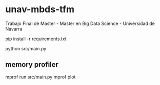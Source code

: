 # unav-mbds-tfm
Trabajo Final de Master - Master en Big Data Science - Universidad de Navarra

pip install -r requirements.txt

python src/main.py

## memory profiler
mprof run src/main.py
mprof plot
